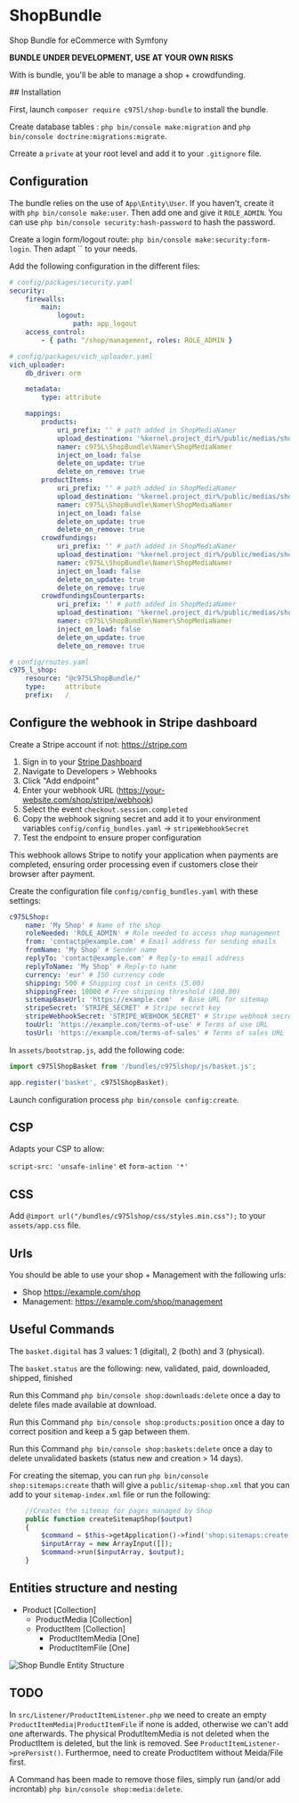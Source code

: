 # ShopBundle
Shop Bundle for eCommerce with Symfony

**BUNDLE UNDER DEVELOPMENT, USE AT YOUR OWN RISKS**

With is bundle, you'll be able to manage a shop + crowdfunding.

## Installation

First, launch `composer require c975l/shop-bundle` to install the bundle.

Create database tables : `php bin/console make:migration` and `php bin/console doctrine:migrations:migrate`.

Crreate a `private` at your root level and add it to your `.gitignore` file.

## Configuration

The bundle relies on the use of `App\Entity\User`. If you haven't, create it with `php bin/console make:user`. Then add one and give it `ROLE_ADMIN`. You can use `php bin/console security:hash-password` to hash the password.

Create a login form/logout route: `php bin/console make:security:form-login`. Then adapt `` to your needs.

Add the following configuration in the different files:

```yaml
# config/packages/security.yaml
security:
    firewalls:
        main:
            logout:
                path: app_logout
    access_control:
        - { path: ^/shop/management, roles: ROLE_ADMIN }
```

```yaml
# config/packages/vich_uploader.yaml
vich_uploader:
    db_driver: orm

    metadata:
        type: attribute

    mappings:
        products:
            uri_prefix: '' # path added in ShopMediaNamer
            upload_destination: '%kernel.project_dir%/public/medias/shop/products'
            namer: c975L\ShopBundle\Namer\ShopMediaNamer
            inject_on_load: false
            delete_on_update: true
            delete_on_remove: true
        productItems:
            uri_prefix: '' # path added in ShopMediaNamer
            upload_destination: '%kernel.project_dir%/public/medias/shop/items'
            namer: c975L\ShopBundle\Namer\ShopMediaNamer
            inject_on_load: false
            delete_on_update: true
            delete_on_remove: true
        crowdfundings:
            uri_prefix: '' # path added in ShopMediaNamer
            upload_destination: '%kernel.project_dir%/public/medias/shop/crowdfundings'
            namer: c975L\ShopBundle\Namer\ShopMediaNamer
            inject_on_load: false
            delete_on_update: true
            delete_on_remove: true
        crowdfundingsCounterparts:
            uri_prefix: '' # path added in ShopMediaNamer
            upload_destination: '%kernel.project_dir%/public/medias/shop/counterparts'
            namer: c975L\ShopBundle\Namer\ShopMediaNamer
            inject_on_load: false
            delete_on_update: true
            delete_on_remove: true
```


```yaml
# config/routes.yaml
c975_l_shop:
    resource: "@c975LShopBundle/"
    type:     attribute
    prefix:   /
```

## Configure the webhook in Stripe dashboard

Create a Stripe account if not: https://stripe.com

1. Sign in to your [Stripe Dashboard](https://dashboard.stripe.com/)
2. Navigate to Developers > Webhooks
3. Click "Add endpoint"
4. Enter your webhook URL (https://your-website.com/shop/stripe/webhook)
5. Select the event `checkout.session.completed`
6. Copy the webhook signing secret and add it to your environment variables `config/config_bundles.yaml` -> `stripeWebhookSecret`
7. Test the endpoint to ensure proper configuration

This webhook allows Stripe to notify your application when payments are completed, ensuring order processing even if customers close their browser after payment.

Create the configuration file `config/config_bundles.yaml` with these settings:

```yaml
c975LShop:
    name: 'My Shop' # Name of the shop
    roleNeeded: 'ROLE_ADMIN' # Role needed to access shop management
    from: 'contactp@example.com' # Email address for sending emails
    fromName: 'My Shop' # Sender name
    replyTo: 'contact@example.com' # Reply-to email address
    replyToName: 'My Shop' # Reply-to name
    currency: 'eur' # ISO currency code
    shipping: 500 # Shipping cost in cents (5.00)
    shippingFree: 10000 # Free shipping threshold (100.00)
    sitemapBaseUrl: 'https://example.com'  # Base URL for sitemap
    stripeSecret: 'STRIPE_SECRET' # Stripe secret key
    stripeWebhookSecret: 'STRIPE_WEBHOOK_SECRET' # Stripe webhook secret
    touUrl: 'https://example.com/terms-of-use' # Terms of use URL
    tosUrl: 'https://example.com/terms-of-sales' # Terms of sales URL
```

In `assets/bootstrap.js`, add the following code:

```javascript
import c975lShopBasket from '/bundles/c975lshop/js/basket.js';

app.register('basket', c975lShopBasket);
```

Launch configuration process `php bin/console config:create`.

## CSP

Adapts your CSP to allow:

`script-src: 'unsafe-inline'` et `form-action '*'`


## CSS

Add `@import url("/bundles/c975lshop/css/styles.min.css");` to your `assets/app.css` file.

## Urls

You should be able to use your shop + Management with the following urls:

- Shop https://example.com/shop
- Management: https://example.com/shop/management

## Useful Commands

The `basket.digital` has 3 values: 1 (digital), 2 (both) and 3 (physical).

The `basket.status` are the following: new, validated, paid, downloaded, shipped, finished

Run this Command `php bin/console shop:downloads:delete` once a day to delete files made available at download.

Run this Command `php bin/console shop:products:position` once a day to correct position and keep a 5 gap between them.

Run this Command `php bin/console shop:baskets:delete` once a day to delete unvalidated baskets (status new and creation > 14 days).

For creating the sitemap, you can run `php bin/console shop:sitemaps:create` thath will give a `public/sitemap-shop.xml` that you can add to your `sitemap-index.xml` file or run the following:

```php
    //Creates the sitemap for pages managed by Shop
    public function createSitemapShop($output)
    {
        $command = $this->getApplication()->find('shop:sitemaps:create');
        $inputArray = new ArrayInput([]);
        $command->run($inputArray, $output);
    }
```

## Entities structure and nesting

- Product [Collection]
  - ProductMedia [Collection]
  - ProductItem [Collection]
    - ProductItemMedia [One]
    - ProductItemFile [One]

![Shop Bundle Entity Structure](docs/structure.png)


## TODO

In `src/Listener/ProductItemListener.php` we need to create an empty `ProductItemMedia|ProductItemFile` if none is added, otherwise we can't add one afterwards. The physical ProdutItemMedia is not deleted when the ProductItem is deleted, but the link is removed. See `ProductItemListener->prePersist()`. Furthermoe, need to create ProductItem without Meida/File first.

A Command has been made to remove those files, simply run (and/or add incrontab) `php bin/console shop:media:delete`.
